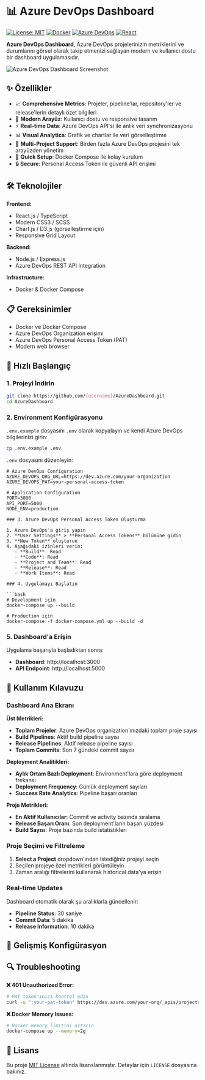 # 📊 Azure DevOps Dashboard

[![License: MIT](https://img.shields.io/badge/License-MIT-yellow.svg)](https://opensource.org/licenses/MIT)
[![Docker](https://img.shields.io/badge/Docker-Supported-blue.svg)](https://www.docker.com/)
[![Azure DevOps](https://img.shields.io/badge/Azure%20DevOps-Compatible-0078d4.svg)](https://azure.microsoft.com/en-us/services/devops/)
[![React](https://img.shields.io/badge/React-Frontend-61dafb.svg)](https://reactjs.org/)

**Azure DevOps Dashboard**, Azure DevOps projelerinizin metriklerini ve durumlarını görsel olarak takip etmenizi sağlayan modern ve kullanıcı dostu bir dashboard uygulamasıdır.

![Azure DevOps Dashboard Screenshot](docs/screenshot.png)

## ✨ Özellikler

- 📈 **Comprehensive Metrics**: Projeler, pipeline'lar, repository'ler ve release'lerin detaylı özet bilgileri
- 🎨 **Modern Arayüz**: Kullanıcı dostu ve responsive tasarım
- ⚡ **Real-time Data**: Azure DevOps API'si ile anlık veri synchronizasyonu
- 📊 **Visual Analytics**: Grafik ve chartlar ile veri görselleştirme
- 🔄 **Multi-Project Support**: Birden fazla Azure DevOps projesini tek arayüzden yönetim
- 🚀 **Quick Setup**: Docker Compose ile kolay kurulum
- 🔒 **Secure**: Personal Access Token ile güvenli API erişimi

## 🛠️ Teknolojiler

**Frontend:**
- React.js / TypeScript
- Modern CSS3 / SCSS
- Chart.js / D3.js (görselleştirme için)
- Responsive Grid Layout

**Backend:**
- Node.js / Express.js
- Azure DevOps REST API Integration

**Infrastructure:**
- Docker & Docker Compose

## 📋 Gereksinimler

- Docker ve Docker Compose
- Azure DevOps Organization erişimi
- Azure DevOps Personal Access Token (PAT)
- Modern web browser

## 🚀 Hızlı Başlangıç

### 1. Projeyi İndirin

```bash
git clone https://github.com/[username]/AzureDashboard.git
cd AzureDashboard
```

### 2. Environment Konfigürasyonu

`.env.example` dosyasını `.env` olarak kopyalayın ve kendi Azure DevOps bilgilerinizi girin:

```bash
cp .env.example .env
```

`.env` dosyasını düzenleyin:

```env
# Azure DevOps Configuration
AZURE_DEVOPS_ORG_URL=https://dev.azure.com/your-organization
AZURE_DEVOPS_PAT=your-personal-access-token

# Application Configuration
PORT=3000
API_PORT=5000
NODE_ENV=production

### 3. Azure DevOps Personal Access Token Oluşturma

1. Azure DevOps'a giriş yapın
2. **User Settings** > **Personal Access Tokens** bölümüne gidin
3. **New Token** oluşturun
4. Aşağıdaki izinleri verin:
   - **Build**: Read
   - **Code**: Read
   - **Project and Team**: Read
   - **Release**: Read
   - **Work Items**: Read

### 4. Uygulamayı Başlatın

```bash
# Development için
docker-compose up --build

# Production için
docker-compose -f docker-compose.yml up --build -d
```

### 5. Dashboard'a Erişin

Uygulama başarıyla başladıktan sonra:

- **Dashboard**: http://localhost:3000
- **API Endpoint**: http://localhost:5000

## 📖 Kullanım Kılavuzu

### Dashboard Ana Ekranı

**Üst Metrikleri:**
- **Toplam Projeler**: Azure DevOps organization'ınızdaki toplam proje sayısı
- **Build Pipelines**: Aktif build pipeline sayısı
- **Release Pipelines**: Aktif release pipeline sayısı
- **Toplam Commits**: Son 7 gündeki commit sayısı

**Deployment Analitikleri:**
- **Aylık Ortam Bazlı Deployment**: Environment'lara göre deployment frekansı
- **Deployment Frequency**: Günlük deployment sayıları
- **Success Rate Analytics**: Pipeline başarı oranları

**Proje Metrikleri:**
- **En Aktif Kullanıcılar**: Commit ve activity bazında sıralama
- **Release Başarı Oranı**: Son deployment'ların başarı yüzdesi
- **Build Sayısı**: Proje bazında build istatistikleri

### Proje Seçimi ve Filtreleme

1. **Select a Project** dropdown'ından istediğiniz projeyi seçin
2. Seçilen projeye özel metrikleri görüntüleyin
3. Zaman aralığı filtrelerini kullanarak historical data'ya erişin

### Real-time Updates

Dashboard otomatik olarak şu aralıklarla güncellenir:
- **Pipeline Status**: 30 saniye
- **Commit Data**: 5 dakika
- **Release Information**: 10 dakika

## 🔧 Gelişmiş Konfigürasyon

## 🔍 Troubleshooting

**❌ 401 Unauthorized Error:**
```bash
# PAT token'ınızı kontrol edin
curl -u ":your-pat-token" https://dev.azure.com/your-org/_apis/projects
```

**❌ Docker Memory Issues:**
```bash
# Docker memory limitini artırın
docker-compose up --memory=2g
```

## 📄 Lisans

Bu proje [MIT License](LICENSE) altında lisanslanmıştır. Detaylar için `LICENSE` dosyasına bakınız.

